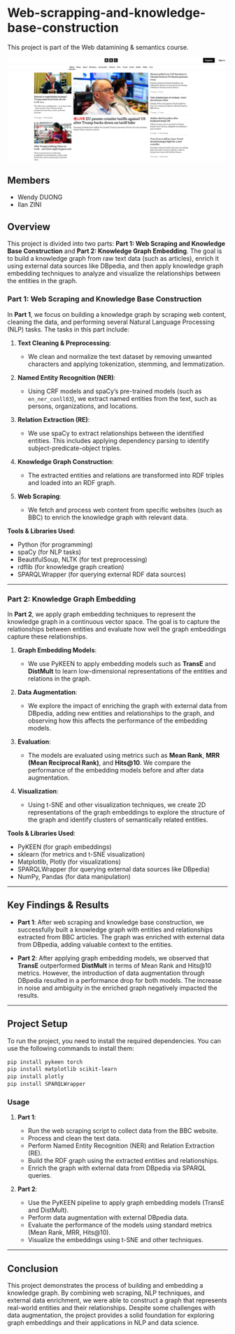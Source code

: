 # Web-scrapping-and-knowledge-base-construction
This project is part of the Web datamining &amp; semantics course.

![BBC Website](Documents/bbc_website_image.png)


## Members

- Wendy DUONG
- Ilan ZINI

## Overview

This project is divided into two parts: **Part 1: Web Scraping and Knowledge Base Construction** and **Part 2: Knowledge Graph Embedding**. The goal is to build a knowledge graph from raw text data (such as articles), enrich it using external data sources like DBpedia, and then apply knowledge graph embedding techniques to analyze and visualize the relationships between the entities in the graph.

### **Part 1: Web Scraping and Knowledge Base Construction**

In **Part 1**, we focus on building a knowledge graph by scraping web content, cleaning the data, and performing several Natural Language Processing (NLP) tasks. The tasks in this part include:

1. **Text Cleaning & Preprocessing**: 
   - We clean and normalize the text dataset by removing unwanted characters and applying tokenization, stemming, and lemmatization.
   
2. **Named Entity Recognition (NER)**: 
   - Using CRF models and spaCy’s pre-trained models (such as `en_ner_conll03`), we extract named entities from the text, such as persons, organizations, and locations.
   
3. **Relation Extraction (RE)**: 
   - We use spaCy to extract relationships between the identified entities. This includes applying dependency parsing to identify subject-predicate-object triples.

4. **Knowledge Graph Construction**: 
   - The extracted entities and relations are transformed into RDF triples and loaded into an RDF graph.
   
5. **Web Scraping**: 
   - We fetch and process web content from specific websites (such as BBC) to enrich the knowledge graph with relevant data.

**Tools & Libraries Used**: 
- Python (for programming)
- spaCy (for NLP tasks)
- BeautifulSoup, NLTK (for text preprocessing)
- rdflib (for knowledge graph creation)
- SPARQLWrapper (for querying external RDF data sources)

---

### **Part 2: Knowledge Graph Embedding**

In **Part 2**, we apply graph embedding techniques to represent the knowledge graph in a continuous vector space. The goal is to capture the relationships between entities and evaluate how well the graph embeddings capture these relationships.

1. **Graph Embedding Models**: 
   - We use PyKEEN to apply embedding models such as **TransE** and **DistMult** to learn low-dimensional representations of the entities and relations in the graph.
   
2. **Data Augmentation**: 
   - We explore the impact of enriching the graph with external data from DBpedia, adding new entities and relationships to the graph, and observing how this affects the performance of the embedding models.

3. **Evaluation**: 
   - The models are evaluated using metrics such as **Mean Rank**, **MRR (Mean Reciprocal Rank)**, and **Hits@10**. We compare the performance of the embedding models before and after data augmentation.

4. **Visualization**: 
   - Using t-SNE and other visualization techniques, we create 2D representations of the graph embeddings to explore the structure of the graph and identify clusters of semantically related entities.

**Tools & Libraries Used**: 
- PyKEEN (for graph embeddings)
- sklearn (for metrics and t-SNE visualization)
- Matplotlib, Plotly (for visualizations)
- SPARQLWrapper (for querying external data sources like DBpedia)
- NumPy, Pandas (for data manipulation)

---

## Key Findings & Results

- **Part 1**: After web scraping and knowledge base construction, we successfully built a knowledge graph with entities and relationships extracted from BBC articles. The graph was enriched with external data from DBpedia, adding valuable context to the entities.

- **Part 2**: After applying graph embedding models, we observed that **TransE** outperformed **DistMult** in terms of Mean Rank and Hits@10 metrics. However, the introduction of data augmentation through DBpedia resulted in a performance drop for both models. The increase in noise and ambiguity in the enriched graph negatively impacted the results.

---

## Project Setup

To run the project, you need to install the required dependencies. You can use the following commands to install them:

```bash
pip install pykeen torch
pip install matplotlib scikit-learn
pip install plotly
pip install SPARQLWrapper
```

### **Usage**

1. **Part 1**:  
   - Run the web scraping script to collect data from the BBC website.
   - Process and clean the text data.
   - Perform Named Entity Recognition (NER) and Relation Extraction (RE).
   - Build the RDF graph using the extracted entities and relationships.
   - Enrich the graph with external data from DBpedia via SPARQL queries.

2. **Part 2**:  
   - Use the PyKEEN pipeline to apply graph embedding models (TransE and DistMult).
   - Perform data augmentation with external DBpedia data.
   - Evaluate the performance of the models using standard metrics (Mean Rank, MRR, Hits@10).
   - Visualize the embeddings using t-SNE and other techniques.

---

## Conclusion

This project demonstrates the process of building and embedding a knowledge graph. By combining web scraping, NLP techniques, and external data enrichment, we were able to construct a graph that represents real-world entities and their relationships. Despite some challenges with data augmentation, the project provides a solid foundation for exploring graph embeddings and their applications in NLP and data science.
